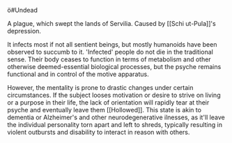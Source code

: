 ö#Undead 

A plague, which swept the lands of Servilia. 
Caused by [[Schi ut-Pula]]'s depression.

It infects most if not all sentient beings, but mostly humanoids have been observed to succumb to it. 
'Infected' people do not die in the traditional sense. Their body ceases to function in terms of metabolism and other otherwise deemed-essential biological processes, but the psyche remains functional and in control of the motive apparatus. 

However, the mentality is prone to drastic changes under certain circumstances.
If the subject looses motivation or desire to strive on living or a purpose in their life, the lack of orientation will rapidly tear at their psyche and eventually leave them [[Hollowed]].
This state is akin to dementia or Alzheimer's and other neurodegenerative ilnesses, as it'll leave the individual personality torn apart and left to shreds, typically resulting in violent outbursts and disability to interact in reason with others.
